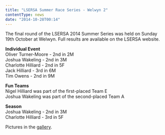 ```yaml
---
title: "LSERSA Summer Race Series - Welwyn 2"
contentType: news
date: "2014-10-28T00:14"
---
```


The final round of the LSERSA 2014 Summer Series was held on Sunday 19th October at Welwyn. Full results are available on the LSERSA website.

**Individual Event**\
Oliver Turner-Moore - 2nd in 2M\
Joshua Wakeling - 2nd in 3M\
Charlotte Hilliard - 2nd in 5F\
Jack Hilliard - 3rd in 6M\
Tim Owens - 2nd in 9M

**Fun Teams**\
Nigel Hilliard was part of the first-placed Team E\
Joshua Wakeling was part of the second-placed Team A

**Season**\
Joshua Wakeling - 2nd in 3M\
Charlotte Hilliard - 3rd in 5F

Pictures in the [gallery](/gallery/2014).
